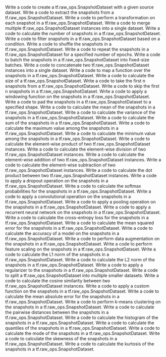 Write a code to create a tf.raw_ops.SnapshotDataset with a given source dataset.
Write a code to extract the snapshots from a tf.raw_ops.SnapshotDataset.
Write a code to perform a transformation on each snapshot in a tf.raw_ops.SnapshotDataset.
Write a code to merge multiple tf.raw_ops.SnapshotDataset instances into a single dataset.
Write a code to calculate the number of snapshots in a tf.raw_ops.SnapshotDataset.
Write a code to filter snapshots in a tf.raw_ops.SnapshotDataset based on a condition.
Write a code to shuffle the snapshots in a tf.raw_ops.SnapshotDataset.
Write a code to repeat the snapshots in a tf.raw_ops.SnapshotDataset for a specified number of epochs.
Write a code to batch the snapshots in a tf.raw_ops.SnapshotDataset into fixed-size batches.
Write a code to concatenate two tf.raw_ops.SnapshotDataset instances into a single dataset.
Write a code to map a function over the snapshots in a tf.raw_ops.SnapshotDataset.
Write a code to calculate the size of a tf.raw_ops.SnapshotDataset.
Write a code to take the first n snapshots from a tf.raw_ops.SnapshotDataset.
Write a code to skip the first n snapshots in a tf.raw_ops.SnapshotDataset.
Write a code to apply a windowing function on the snapshots in a tf.raw_ops.SnapshotDataset.
Write a code to pad the snapshots in a tf.raw_ops.SnapshotDataset to a specified shape.
Write a code to calculate the mean of the snapshots in a tf.raw_ops.SnapshotDataset.
Write a code to calculate the variance of the snapshots in a tf.raw_ops.SnapshotDataset.
Write a code to calculate the sum of the snapshots in a tf.raw_ops.SnapshotDataset.
Write a code to calculate the maximum value among the snapshots in a tf.raw_ops.SnapshotDataset.
Write a code to calculate the minimum value among the snapshots in a tf.raw_ops.SnapshotDataset.
Write a code to calculate the element-wise product of two tf.raw_ops.SnapshotDataset instances.
Write a code to calculate the element-wise division of two tf.raw_ops.SnapshotDataset instances.
Write a code to calculate the element-wise addition of two tf.raw_ops.SnapshotDataset instances.
Write a code to calculate the element-wise subtraction of two tf.raw_ops.SnapshotDataset instances.
Write a code to calculate the dot product between two tf.raw_ops.SnapshotDataset instances.
Write a code to apply a dropout operation on the snapshots in a tf.raw_ops.SnapshotDataset.
Write a code to calculate the softmax probabilities for the snapshots in a tf.raw_ops.SnapshotDataset.
Write a code to apply a convolutional operation on the snapshots in a tf.raw_ops.SnapshotDataset.
Write a code to apply a pooling operation on the snapshots in a tf.raw_ops.SnapshotDataset.
Write a code to apply a recurrent neural network on the snapshots in a tf.raw_ops.SnapshotDataset.
Write a code to calculate the cross-entropy loss for the snapshots in a tf.raw_ops.SnapshotDataset.
Write a code to calculate the mean squared error for the snapshots in a tf.raw_ops.SnapshotDataset.
Write a code to calculate the accuracy of a model on the snapshots in a tf.raw_ops.SnapshotDataset.
Write a code to perform data augmentation on the snapshots in a tf.raw_ops.SnapshotDataset.
Write a code to perform feature scaling on the snapshots in a tf.raw_ops.SnapshotDataset.
Write a code to calculate the L1 norm of the snapshots in a tf.raw_ops.SnapshotDataset.
Write a code to calculate the L2 norm of the snapshots in a tf.raw_ops.SnapshotDataset.
Write a code to apply a regularizer to the snapshots in a tf.raw_ops.SnapshotDataset.
Write a code to split a tf.raw_ops.SnapshotDataset into multiple smaller datasets.
Write a code to calculate the cosine similarity between two tf.raw_ops.SnapshotDataset instances.
Write a code to apply a custom function on the snapshots in a tf.raw_ops.SnapshotDataset.
Write a code to calculate the mean absolute error for the snapshots in a tf.raw_ops.SnapshotDataset.
Write a code to perform k-means clustering on the snapshots in a tf.raw_ops.SnapshotDataset.
Write a code to calculate the pairwise distances between the snapshots in a tf.raw_ops.SnapshotDataset.
Write a code to calculate the histogram of the snapshots in a tf.raw_ops.SnapshotDataset.
Write a code to calculate the quantiles of the snapshots in a tf.raw_ops.SnapshotDataset.
Write a code to calculate the mode of the snapshots in a tf.raw_ops.SnapshotDataset.
Write a code to calculate the skewness of the snapshots in a tf.raw_ops.SnapshotDataset.
Write a code to calculate the kurtosis of the snapshots in a tf.raw_ops.SnapshotDataset.